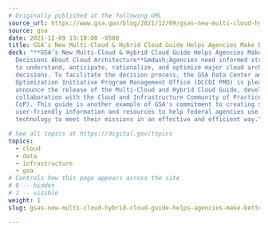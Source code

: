 ```yaml
---
# Originally published at the following URL
source_url: https://www.gsa.gov/blog/2021/12/09/gsas-new-multi-cloud-hybrid-cloud-guide-helps-agencies-make-better-decisions-about-cloud-architecture
source: gsa
date: 2021-12-09 13:10:00 -0500
title: GSA’s New Multi-Cloud & Hybrid Cloud Guide Helps Agencies Make Better Decisions About Cloud Architecture
deck: "**GSA’s New Multi-Cloud & Hybrid Cloud Guide Helps Agencies Make Better
  Decisions About Cloud Architecture**&mdash;Agencies need informed strategies
  to understand, anticipate, rationalize, and optimize major cloud architecture
  decisions. To facilitate the decision process, the GSA Data Center and Cloud
  Optimization Initiative Program Management Office (DCCOI PMO) is pleased to
  announce the release of the Multi-Cloud and Hybrid Cloud Guide, developed in
  collaboration with the Cloud and Infrastructure Community of Practice (C&I
  CoP). This guide is another example of GSA's commitment to creating simple,
  user-friendly information and resources to help federal agencies use
  technology to meet their missions in an effective and efficient way."

# See all topics at https://digital.gov/topics
topics:
  - cloud
  - data
  - infrastructure
  - gsa
# Controls how this page appears across the site
# 0 -- hidden
# 1 -- visible
weight: 1
slug: gsas-new-multi-cloud-hybrid-cloud-guide-helps-agencies-make-better-decisions-about-cloud-architecture

---
```

